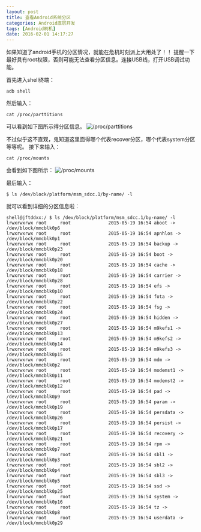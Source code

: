 ```yaml
---
layout: post
title: 查看Android系统分区
categories: Android底层开发
tags: [Android刷机]
date: 2016-02-01 14:17:27
---
```





如果知道了android手机的分区情况，就能在危机时刻派上大用处了！！
提醒一下最好具有root权限，否则可能无法查看分区信息。连接USB线，打开USB调试功能。
<!--more-->
首先进入shell终端：

    adb shell
然后输入：

    cat /proc/parttitions

可以看到如下图所示得分区信息。
  ![/proc/parttitions][1]

不过似乎这不直观，鬼知道这里面得哪个代表recover分区，哪个代表system分区等等呢。
接下来输入：

    cat /proc/mounts
会看到如下图所示：
![/proc/mounts][2]

最后输入：

    $ ls /dev/block/platform/msm_sdcc.1/by-name/ -l
就可以看到详细的分区信息啦：

    shell@jftddxx:/ $ ls /dev/block/platform/msm_sdcc.1/by-name/ -l
    lrwxrwxrwx root     root              2015-05-19 16:54 aboot -> /dev/block/mmcblk0p6
    lrwxrwxrwx root     root              2015-05-19 16:54 apnhlos -> /dev/block/mmcblk0p1
    lrwxrwxrwx root     root              2015-05-19 16:54 backup -> /dev/block/mmcblk0p23
    lrwxrwxrwx root     root              2015-05-19 16:54 boot -> /dev/block/mmcblk0p20
    lrwxrwxrwx root     root              2015-05-19 16:54 cache -> /dev/block/mmcblk0p18
    lrwxrwxrwx root     root              2015-05-19 16:54 carrier -> /dev/block/mmcblk0p28
    lrwxrwxrwx root     root              2015-05-19 16:54 efs -> /dev/block/mmcblk0p10
    lrwxrwxrwx root     root              2015-05-19 16:54 fota -> /dev/block/mmcblk0p22
    lrwxrwxrwx root     root              2015-05-19 16:54 fsg -> /dev/block/mmcblk0p24
    lrwxrwxrwx root     root              2015-05-19 16:54 hidden -> /dev/block/mmcblk0p27
    lrwxrwxrwx root     root              2015-05-19 16:54 m9kefs1 -> /dev/block/mmcblk0p13
    lrwxrwxrwx root     root              2015-05-19 16:54 m9kefs2 -> /dev/block/mmcblk0p14
    lrwxrwxrwx root     root              2015-05-19 16:54 m9kefs3 -> /dev/block/mmcblk0p15
    lrwxrwxrwx root     root              2015-05-19 16:54 mdm -> /dev/block/mmcblk0p2
    lrwxrwxrwx root     root              2015-05-19 16:54 modemst1 -> /dev/block/mmcblk0p11
    lrwxrwxrwx root     root              2015-05-19 16:54 modemst2 -> /dev/block/mmcblk0p12
    lrwxrwxrwx root     root              2015-05-19 16:54 pad -> /dev/block/mmcblk0p9
    lrwxrwxrwx root     root              2015-05-19 16:54 param -> /dev/block/mmcblk0p19
    lrwxrwxrwx root     root              2015-05-19 16:54 persdata -> /dev/block/mmcblk0p26
    lrwxrwxrwx root     root              2015-05-19 16:54 persist -> /dev/block/mmcblk0p17
    lrwxrwxrwx root     root              2015-05-19 16:54 recovery -> /dev/block/mmcblk0p21
    lrwxrwxrwx root     root              2015-05-19 16:54 rpm -> /dev/block/mmcblk0p7
    lrwxrwxrwx root     root              2015-05-19 16:54 sbl1 -> /dev/block/mmcblk0p3
    lrwxrwxrwx root     root              2015-05-19 16:54 sbl2 -> /dev/block/mmcblk0p4
    lrwxrwxrwx root     root              2015-05-19 16:54 sbl3 -> /dev/block/mmcblk0p5
    lrwxrwxrwx root     root              2015-05-19 16:54 ssd -> /dev/block/mmcblk0p25
    lrwxrwxrwx root     root              2015-05-19 16:54 system -> /dev/block/mmcblk0p16
    lrwxrwxrwx root     root              2015-05-19 16:54 tz -> /dev/block/mmcblk0p8
    lrwxrwxrwx root     root              2015-05-19 16:54 userdata -> /dev/block/mmcblk0p29


  [1]: http://7xj6ce.com1.z0.glb.clouddn.com/cha-kan-fen-qu-xin-xi-1.png
  [2]: http://7xj6ce.com1.z0.glb.clouddn.com/cha-kan-fen-qu-xin-xi-2.png

